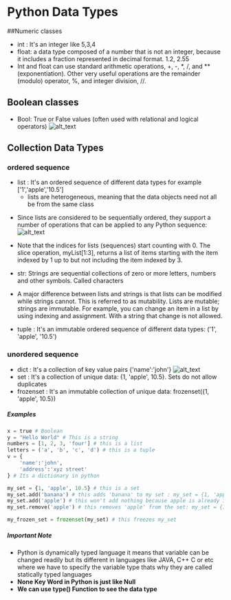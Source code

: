 # Python Data Types
##Numeric classes
* int : It's an integer like 5,3,4
* float: a data type composed of a number that is not an integer, because it includes a fraction represented in decimal format. 1.2, 2.55
* Int and float can use standard arithmetic operations, +, -, *, /, and ** (exponentiation). Other very useful operations are the remainder (modulo) operator, %, and integer division, //. 

## Boolean classes
* Bool: True or False values (often used with relational and logical operators)
![alt_text](https://i.imgur.com/SwrD4n3.png)


## Collection Data Types
### ordered sequence
* list : It's an ordered sequence of different data types for example ['1','apple','10.5']
  * lists are heterogeneous, meaning that the data objects need not all be from the same class 
- Since lists are considered to be sequentially ordered, they support a number of operations that can be applied to any Python sequence:
![alt_text](https://i.imgur.com/WCfnH0l.png)
- Note that the indices for lists (sequences) start counting with 0. The slice operation, myList[1:3], returns a list of items starting with the item indexed by 1 up to but not including the item indexed by 3.


- str: Strings are sequential collections of zero or more letters, numbers and other symbols. Called characters
- A major difference between lists and strings is that lists can be modified while strings cannot. This is referred to as mutability. Lists are mutable; strings are immutable. For example, you can change an item in a list by using indexing and assignment. With a string that change is not allowed.

* tuple : It's an immutable ordered sequence of different data types: ('1', 'apple', '10.5')

### unordered sequence
* dict : It's a collection of key value pairs {'name':'john'}
![alt_text](https://i.imgur.com/BqQ7ZOn.png)
* set : It's a collection of unique data: {1, 'apple', 10.5}. Sets do not allow duplicates
* frozenset : It's an immutable collection of unique data: frozenset({1, 'apple', 10.5})

##### Examples
```Python 
x = true # Boolean
y = "Hello World" # This is a string
numbers = [1, 2, 3, 'four'] # this is a list
letters = ('a', 'b', 'c', 'd') # this is a tuple
v = {
    'name':'john',
    'address':'xyz street'
} # Its a dictionary in python

my_set = {1, 'apple', 10.5} # this is a set
my_set.add('banana') # this adds 'banana' to my set : my_set = {1, 'apple', 10.5, 'banana'}
my_set.add('apple') # this won't add nothing because apple is already in the set
my_set.remove('apple') # this removes 'apple' from the set: my_set = {1, 10.5, 'banana'}

my_frozen_set = frozenset(my_set) # this freezes my_set
```

##### Important Note
* Python is dynamically typed language it means that variable can be changed readily but its different in languages like JAVA, C++ C or etc where we have to specify the variable type thats why they are called statically typed languages
* **None Key Word in Python is just like Null**
* **We can use type() Function to see the data type**
